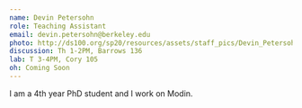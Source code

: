 ```yaml
---
name: Devin Petersohn
role: Teaching Assistant
email: devin.petersohn@berkeley.edu
photo: http://ds100.org/sp20/resources/assets/staff_pics/Devin_Petersohn.jpg
discussion: Th 1-2PM, Barrows 136
lab: T 3-4PM, Cory 105
oh: Coming Soon
---
```


I am a 4th year PhD student and I work on Modin.